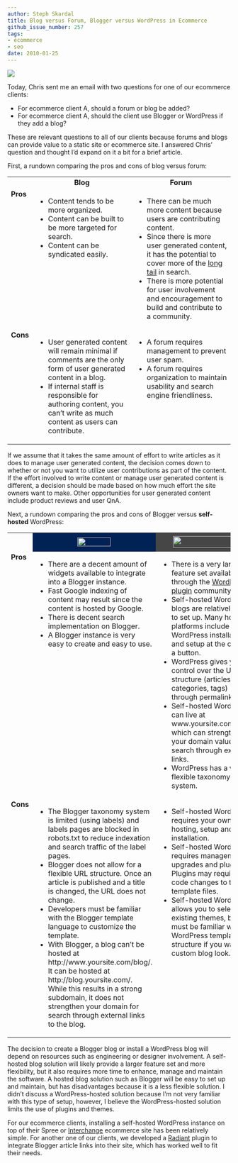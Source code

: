 ```yaml
---
author: Steph Skardal
title: Blog versus Forum, Blogger versus WordPress in Ecommerce
github_issue_number: 257
tags:
- ecommerce
- seo
date: 2010-01-25
---
```


![](https://s.w.org/style/images/about/WordPress-logotype-standard.png)

Today, Chris sent me an email with two questions for one of our ecommerce clients:

- For ecommerce client A, should a forum or blog be added?
- For ecommerce client A, should the client use Blogger or WordPress if they add a blog?

These are relevant questions to all of our clients because forums and blogs can provide value to a static site or ecommerce site. I answered Chris’ question and thought I’d expand on it a bit for a brief article.

First, a rundown comparing the pros and cons of blog versus forum:

<table cellpadding="0" cellspacing="5" class="blog_article" width="100%">
<tbody><tr class="alt">
<td width="10%"> </td>
<td align="center" width="45%"><b>Blog</b></td>
<td align="center" width="45%"><b>Forum</b></td>
</tr>
<tr>
<td valign="top"><b>Pros</b></td>
<td valign="top">
<ul>
<li>Content tends to be more organized.</li>
<li>Content can be built to be more targeted for search.</li>
<li>Content can be syndicated easily.</li>
</ul>
</td>
<td valign="top">
<ul>
<li>There can be much more content because users are contributing content.</li>
<li>Since there is more user generated content, it has the potential to cover more of the <a href="https://en.wikipedia.org/wiki/Long_Tail">long tail</a> in search.</li>
<li>There is more potential for user involvement and encouragement to build and contribute to a community.</li>
</ul>
</td>
</tr>
<tr>
<td valign="top"><b>Cons</b></td>
<td valign="top">
<ul>
<li>User generated content will remain minimal if comments are the only form of user generated content in a blog.</li>
<li>If internal staff is responsible for authoring content, you can’t write as much content as users can contribute.</li>
</ul>
</td>
<td valign="top">
<ul>
<li>A forum requires management to prevent user spam.</li>
<li>A forum requires organization to maintain usability and search engine friendliness.</li>
</ul>
</td>
</tr></tbody></table>

If we assume that it takes the same amount of effort to write articles as it does to manage user generated content, the decision comes down to whether or not you want to utilize user contributions as part of the content. If the effort involved to write content or manage user generated content is different, a decision should be made based on how much effort the site owners want to make. Other opportunities for user generated content include product reviews and user QnA.

Next, a rundown comparing the pros and cons of Blogger versus **self-hosted** WordPress:

<table cellpadding="0" cellspacing="5" class="blog_article" width="100%">
<tbody><tr>
<td width="10%"> </td>
<td align="center" style="background-color:#002255;" width="45%"><b><a href="https://www.blogger.com"><img alt="" border="0" id="BLOGGER_PHOTO_ID_5430766117686011266" src="/blog/2010/01/blog-vs-forum-blogger-vs-wordpress/image-0.png" style="margin:5px;width: 75px; height: 20px;"/></a></b></td>

<td align="center" style="background-color:#464646;" width="45%"><b><a href="https://wordpress.org"><img alt="" border="0" id="BLOGGER_PHOTO_ID_5430766118456236978" src="/blog/2010/01/blog-vs-forum-blogger-vs-wordpress/image-0.png" style="margin:5px;width: 151px; height: 26px;"/></a></b></td></tr>
<tr><td valign="top"><b>Pros</b></td>
<td valign="top">
<ul>
<li>There are a decent amount of widgets available to integrate into a Blogger instance.</li>
<li>Fast Google indexing of content may result since the content is hosted by Google.</li>
<li>There is decent search implementation on Blogger.</li>
<li>A Blogger instance is very easy to create and easy to use.</li>
</ul>
</td>
<td valign="top">
<ul>
<li>There is a very large feature set available through the <a href="https://wordpress.org/plugins/">WordPress plugin</a> community.</li>
<li>Self-hosted WordPress blogs are relatively easy to set up. Many hosting platforms include WordPress installation and setup at the click of a button.</li>
<li>WordPress gives you control over the URL structure (articles, categories, tags) through permalinks.</li>
<li>Self-hosted WordPress can live at www.yoursite.com/blog/ which can strengthen your domain value in search through external links.</li>
<li>WordPress has a very flexible taxonomy system.</li>
</ul>
</td>
</tr>
<tr>
<td valign="top"><b>Cons</b></td>
<td valign="top">
<ul>
<li>The Blogger taxonomy system is limited (using labels) and labels pages are blocked in robots.txt to reduce indexation and search traffic of the label pages.</li>
<li>Blogger does not allow for a flexible URL structure. Once an article is published and a title is changed, the URL does not change.</li>
<li>Developers must be familiar with the Blogger template language to customize the template.</li>
<li>With Blogger, a blog can’t be hosted at http://www.yoursite.com/blog/. It can be hosted at http://blog.yoursite.com/. While this results in a strong subdomain, it does not strengthen your domain for search through external links to the blog.</li>
</ul>
</td>
<td valign="top">
<ul>
<li>Self-hosted WordPress requires your own hosting, setup and installation.</li>
<li>Self-hosted WordPress requires management of upgrades and plugins. Plugins may require code changes to the template files.</li>
<li>Self-hosted WordPress allows you to select existing themes, but you must be familiar with the WordPress template structure if you want a custom blog look.</li>
</ul>
</td>
</tr></tbody></table>

The decision to create a Blogger blog or install a WordPress blog will depend on resources such as engineering or designer involvement. A self-hosted blog solution will likely provide a larger feature set and more flexibility, but it also requires more time to enhance, manage and maintain the software. A hosted blog solution such as Blogger will be easy to set up and maintain, but has disadvantages because it is a less flexible solution. I didn’t discuss a WordPress-hosted solution because I’m not very familiar with this type of setup, however, I believe the WordPress-hosted solution limits the use of plugins and themes.

For our ecommerce clients, installing a self-hosted WordPress instance on top of their Spree or [Interchange](/technology/perl-interchange) ecommerce site has been relatively simple. For another one of our clients, we developed a [Radiant](http://radiantcms.org/) plugin to integrate Blogger article links into their site, which has worked well to fit their needs.
